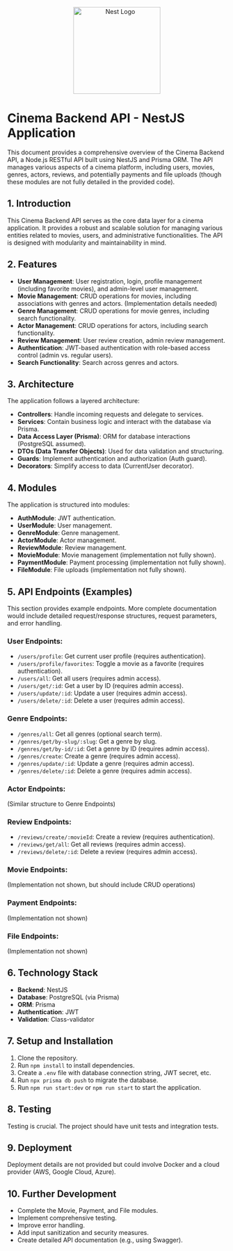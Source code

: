 <p align="center">
  <a href="http://nestjs.com/" target="blank"><img src="https://nestjs.com/img/logo-small.svg" width="200" alt="Nest Logo" /></a>
</p>

# Cinema Backend API - NestJS Application

This document provides a comprehensive overview of the Cinema Backend API, a Node.js RESTful API built using NestJS and Prisma ORM. The API manages various aspects of a cinema platform, including users, movies, genres, actors, reviews, and potentially payments and file uploads (though these modules are not fully detailed in the provided code).

## 1. Introduction

This Cinema Backend API serves as the core data layer for a cinema application. It provides a robust and scalable solution for managing various entities related to movies, users, and administrative functionalities. The API is designed with modularity and maintainability in mind.

## 2. Features

- **User Management**: User registration, login, profile management (including favorite movies), and admin-level user management.
- **Movie Management**: CRUD operations for movies, including associations with genres and actors. (Implementation details needed)
- **Genre Management**: CRUD operations for movie genres, including search functionality.
- **Actor Management**: CRUD operations for actors, including search functionality.
- **Review Management**: User review creation, admin review management.
- **Authentication**: JWT-based authentication with role-based access control (admin vs. regular users).
- **Search Functionality**: Search across genres and actors.

## 3. Architecture

The application follows a layered architecture:

- **Controllers**: Handle incoming requests and delegate to services.
- **Services**: Contain business logic and interact with the database via Prisma.
- **Data Access Layer (Prisma)**: ORM for database interactions (PostgreSQL assumed).
- **DTOs (Data Transfer Objects)**: Used for data validation and structuring.
- **Guards**: Implement authentication and authorization (Auth guard).
- **Decorators**: Simplify access to data (CurrentUser decorator).

## 4. Modules

The application is structured into modules:

- **AuthModule**: JWT authentication.
- **UserModule**: User management.
- **GenreModule**: Genre management.
- **ActorModule**: Actor management.
- **ReviewModule**: Review management.
- **MovieModule**: Movie management (implementation not fully shown).
- **PaymentModule**: Payment processing (implementation not fully shown).
- **FileModule**: File uploads (implementation not fully shown).

## 5. API Endpoints (Examples)

This section provides example endpoints. More complete documentation would include detailed request/response structures, request parameters, and error handling.

### User Endpoints:
- `/users/profile`: Get current user profile (requires authentication).
- `/users/profile/favorites`: Toggle a movie as a favorite (requires authentication).
- `/users/all`: Get all users (requires admin access).
- `/users/get/:id`: Get a user by ID (requires admin access).
- `/users/update/:id`: Update a user (requires admin access).
- `/users/delete/:id`: Delete a user (requires admin access).

### Genre Endpoints:
- `/genres/all`: Get all genres (optional search term).
- `/genres/get/by-slug/:slug`: Get a genre by slug.
- `/genres/get/by-id/:id`: Get a genre by ID (requires admin access).
- `/genres/create`: Create a genre (requires admin access).
- `/genres/update/:id`: Update a genre (requires admin access).
- `/genres/delete/:id`: Delete a genre (requires admin access).

### Actor Endpoints:
(Similar structure to Genre Endpoints)

### Review Endpoints:
- `/reviews/create/:movieId`: Create a review (requires authentication).
- `/reviews/get/all`: Get all reviews (requires admin access).
- `/reviews/delete/:id`: Delete a review (requires admin access).

### Movie Endpoints:
(Implementation not shown, but should include CRUD operations)

### Payment Endpoints:
(Implementation not shown)

### File Endpoints:
(Implementation not shown)

## 6. Technology Stack

- **Backend**: NestJS
- **Database**: PostgreSQL (via Prisma)
- **ORM**: Prisma
- **Authentication**: JWT
- **Validation**: Class-validator

## 7. Setup and Installation

1. Clone the repository.
2. Run `npm install` to install dependencies.
3. Create a `.env` file with database connection string, JWT secret, etc.
4. Run `npx prisma db push` to migrate the database.
5. Run `npm run start:dev` or `npm run start` to start the application.

## 8. Testing

Testing is crucial. The project should have unit tests and integration tests.

## 9. Deployment

Deployment details are not provided but could involve Docker and a cloud provider (AWS, Google Cloud, Azure).

## 10. Further Development

- Complete the Movie, Payment, and File modules.
- Implement comprehensive testing.
- Improve error handling.
- Add input sanitization and security measures.
- Create detailed API documentation (e.g., using Swagger).
